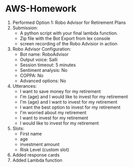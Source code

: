 # AWS-Homework
1. Performed Option 1: Robo Advisor for Retirement Plans
2. Submission:
    * A python script with your final lambda function.
    * Zip file with the Bot Export from lex console
    * screen recording of the Robo Advisior in action
3. Robo Advisor Configuration:
    * Bot name: RoboAdvisor
    * Output voice: Salli
    * Session timeout: 5 minutes
    * Sentiment analysis: No
    * COPPA: No
    * Advanced options: No
4. Utterances:
    * I want to save money for my retirement
    * I'm ​{age}​ and I would like to invest for my retirement
    * I'm ​{age}​ and I want to invest for my retirement
    * I want the best option to invest for my retirement
    * I'm worried about my retirement
    * I want to invest for my retirement
    * I would like to invest for my retirement
5. Slots:
    * First name
    * age
    * investment amount
    * Risk Level (custom slot)
6. Added response cards
7. Added Lambda function
